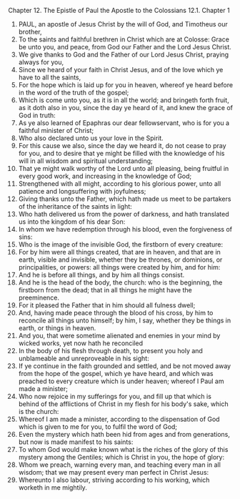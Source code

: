Chapter 12. The Epistle of Paul the Apostle to the Colossians
12.1. Chapter 1
1. PAUL, an apostle of Jesus Christ by the will of God, and Timotheus our brother,
2. To the saints and faithful brethren in Christ which are at Colosse: Grace be unto you, and peace, from God our Father and the Lord Jesus Christ.
3. We give thanks to God and the Father of our Lord Jesus Christ, praying always for you,
4. Since we heard of your faith in Christ Jesus, and of the love which ye have to all the saints,
5. For the hope which is laid up for you in heaven, whereof ye heard before in the word of the truth of the gospel;
6. Which is come unto you, as it is in all the world; and bringeth forth fruit, as it doth also in you, since the day ye heard of it, and knew the grace of God in truth:
7. As ye also learned of Epaphras our dear fellowservant, who is for you a faithful minister of Christ;
8. Who also declared unto us your love in the Spirit.
9. For this cause we also, since the day we heard it, do not cease to pray for you, and to desire that ye might be filled with the knowledge of his will in all wisdom and spiritual understanding;
10. That ye might walk worthy of the Lord unto all pleasing, being fruitful in every good work, and increasing in the knowledge of God;
11. Strengthened with all might, according to his glorious power, unto all patience and longsuffering with joyfulness;
12. Giving thanks unto the Father, which hath made us meet to be partakers of the inheritance of the saints in light:
13. Who hath delivered us from the power of darkness, and hath translated us into the kingdom of his dear Son:
14. In whom we have redemption through his blood, even the forgiveness of sins:
15. Who is the image of the invisible God, the firstborn of every creature:
16. For by him were all things created, that are in heaven, and that are in earth, visible and invisible, whether they be thrones, or dominions, or principalities, or powers: all things were created by him, and for him:
17. And he is before all things, and by him all things consist.
18. And he is the head of the body, the church: who is the beginning, the firstborn from the dead; that in all things he might have the preeminence.
19. For it pleased the Father that in him should all fulness dwell;
20. And, having made peace through the blood of his cross, by him to reconcile all things unto himself; by him, I say, whether they be things in earth, or things in heaven.
21. And you, that were sometime alienated and enemies in your mind by wicked works, yet now hath he reconciled
22. In the body of his flesh through death, to present you holy and unblameable and unreproveable in his sight:
23. If ye continue in the faith grounded and settled, and be not moved away from the hope of the gospel, which ye have heard, and which was preached to every creature which is under heaven; whereof I Paul am made a minister;
24. Who now rejoice in my sufferings for you, and fill up that which is behind of the afflictions of Christ in my flesh for his body's sake, which is the church:
25. Whereof I am made a minister, according to the dispensation of God which is given to me for you, to fulfil the word of God;
26. Even the mystery which hath been hid from ages and from generations, but now is made manifest to his saints:
27. To whom God would make known what is the riches of the glory of this mystery among the Gentiles; which is Christ in you, the hope of glory:
28. Whom we preach, warning every man, and teaching every man in all wisdom; that we may present every man perfect in Christ Jesus:
29. Whereunto I also labour, striving according to his working, which worketh in me mightily.


